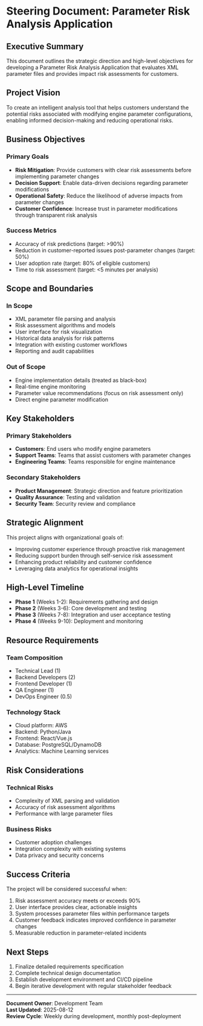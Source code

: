 # Steering Document: Parameter Risk Analysis Application

## Executive Summary

This document outlines the strategic direction and high-level objectives for developing a Parameter Risk Analysis Application that evaluates XML parameter files and provides impact risk assessments for customers.

## Project Vision

To create an intelligent analysis tool that helps customers understand the potential risks associated with modifying engine parameter configurations, enabling informed decision-making and reducing operational risks.

## Business Objectives

### Primary Goals
- **Risk Mitigation**: Provide customers with clear risk assessments before implementing parameter changes
- **Decision Support**: Enable data-driven decisions regarding parameter modifications
- **Operational Safety**: Reduce the likelihood of adverse impacts from parameter changes
- **Customer Confidence**: Increase trust in parameter modifications through transparent risk analysis

### Success Metrics
- Accuracy of risk predictions (target: >90%)
- Reduction in customer-reported issues post-parameter changes (target: 50%)
- User adoption rate (target: 80% of eligible customers)
- Time to risk assessment (target: <5 minutes per analysis)

## Scope and Boundaries

### In Scope
- XML parameter file parsing and analysis
- Risk assessment algorithms and models
- User interface for risk visualization
- Historical data analysis for risk patterns
- Integration with existing customer workflows
- Reporting and audit capabilities

### Out of Scope
- Engine implementation details (treated as black-box)
- Real-time engine monitoring
- Parameter value recommendations (focus on risk assessment only)
- Direct engine parameter modification

## Key Stakeholders

### Primary Stakeholders
- **Customers**: End users who modify engine parameters
- **Support Teams**: Teams that assist customers with parameter changes
- **Engineering Teams**: Teams responsible for engine maintenance

### Secondary Stakeholders
- **Product Management**: Strategic direction and feature prioritization
- **Quality Assurance**: Testing and validation
- **Security Team**: Security review and compliance

## Strategic Alignment

This project aligns with organizational goals of:
- Improving customer experience through proactive risk management
- Reducing support burden through self-service risk assessment
- Enhancing product reliability and customer confidence
- Leveraging data analytics for operational insights

## High-Level Timeline

- **Phase 1** (Weeks 1-2): Requirements gathering and design
- **Phase 2** (Weeks 3-6): Core development and testing
- **Phase 3** (Weeks 7-8): Integration and user acceptance testing
- **Phase 4** (Weeks 9-10): Deployment and monitoring

## Resource Requirements

### Team Composition
- Technical Lead (1)
- Backend Developers (2)
- Frontend Developer (1)
- QA Engineer (1)
- DevOps Engineer (0.5)

### Technology Stack
- Cloud platform: AWS
- Backend: Python/Java
- Frontend: React/Vue.js
- Database: PostgreSQL/DynamoDB
- Analytics: Machine Learning services

## Risk Considerations

### Technical Risks
- Complexity of XML parsing and validation
- Accuracy of risk assessment algorithms
- Performance with large parameter files

### Business Risks
- Customer adoption challenges
- Integration complexity with existing systems
- Data privacy and security concerns

## Success Criteria

The project will be considered successful when:
1. Risk assessment accuracy meets or exceeds 90%
2. User interface provides clear, actionable insights
3. System processes parameter files within performance targets
4. Customer feedback indicates improved confidence in parameter changes
5. Measurable reduction in parameter-related incidents

## Next Steps

1. Finalize detailed requirements specification
2. Complete technical design documentation
3. Establish development environment and CI/CD pipeline
4. Begin iterative development with regular stakeholder feedback

---

**Document Owner**: Development Team  
**Last Updated**: 2025-08-12  
**Review Cycle**: Weekly during development, monthly post-deployment
